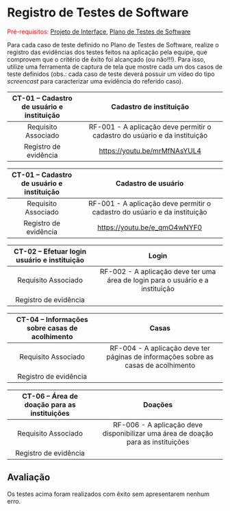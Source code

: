 # Registro de Testes de Software

<span style="color:red">Pré-requisitos: <a href="3-Projeto de Interface.md"> Projeto de Interface</a></span>, <a href="8-Plano de Testes de Software.md"> Plano de Testes de Software</a>

Para cada caso de teste definido no Plano de Testes de Software, realize o registro das evidências dos testes feitos na aplicação pela equipe, que comprovem que o critério de êxito foi alcançado (ou não!!!). Para isso, utilize uma ferramenta de captura de tela que mostre cada um dos casos de teste definidos (obs.: cada caso de teste deverá possuir um vídeo do tipo _screencast_ para caracterizar uma evidência do referido caso).

| CT-01 – Cadastro de usuário e instituição 	| Cadastro de instituição 	|
|:---:	|:---:	|
|	Requisito Associado  | RF-001 - A aplicação deve permitir o cadastro do usúario e da instituição |
|Registro de evidência | https://youtu.be/mrMfNAsYUL4 |

| CT-01 – Cadastro de usuário e instituição 	| Cadastro de usuário	|
|:---:	|:---:	|
|	Requisito Associado  | RF-001 - A aplicação deve permitir o cadastro do usúario e da instituição |
|Registro de evidência | https://youtu.be/e_qmO4wNYF0 |

| CT-02 – Efetuar login usuário e instituição 	| Login	|
|:---:	|:---:	|
|	Requisito Associado  | RF-002 - A aplicação deve ter uma área de login para o usuário e a instituição |
|Registro de evidência |  |

| CT-04 – Informações sobre casas de acolhimento 	| Casas	|
|:---:	|:---:	|
|	Requisito Associado  | RF-004 - A aplicação deve ter páginas de informações sobre as casas de acolhimento |
|Registro de evidência |  |

| CT-06 – Área de doação para as instituições 	| Doações	|
|:---:	|:---:	|
|	Requisito Associado  | RF-006 - A aplicação deve disponibilizar uma área de doação para as instituições |
|Registro de evidência |  |
## Avaliação

Os testes acima foram realizados com êxito sem apresentarem nenhum erro.

